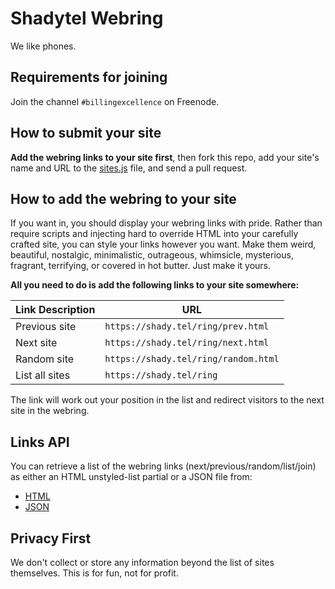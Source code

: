# Shadytel Webring

We like phones.

## Requirements for joining

Join the channel `#billingexcellence` on Freenode.


## How to submit your site

**Add the webring links to your site first**, then fork this repo, add
your site's name and URL to the
[sites.js](https://github.com/Shadytel/webring/blob/master/sites.js)
file, and send a pull request.

## How to add the webring to your site

If you want in, you should display your webring links with
pride. Rather than require scripts and injecting hard to override HTML
into your carefully crafted site, you can style your links however you
want.  Make them weird, beautiful, nostalgic, minimalistic,
outrageous, whimsicle, mysterious, fragrant, terrifying, or covered in
hot butter. Just make it yours.

**All you need to do is add the following links to your site somewhere:**

| Link Description | URL |
|---|---|
| Previous site | `https://shady.tel/ring/prev.html` |
| Next site | `https://shady.tel/ring/next.html` |
| Random site | `https://shady.tel/ring/random.html` |
| List all sites | `https://shady.tel/ring` |

The link will work out your position in the list and redirect visitors to the next site in the webring.

## Links API

You can retrieve a list of the webring links (next/previous/random/list/join) as either an HTML unstyled-list partial or a JSON file from:

* [HTML](https://shady.tel/ring/links.html)
* [JSON](https://shady.tel/ring/links.json)

## Privacy First

We don't collect or store any information beyond the list of sites themselves. This is for fun, not for profit.
